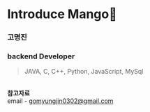 <!--### Hi there 👋


**DeveloperMango/DeveloperMango** is a ✨ _special_ ✨ repository because its `README.md` (this file) appears on your GitHub profile.

Here are some ideas to get you started:

- 🔭 I’m currently working on ...
- 🌱 I’m currently learning ...
- 👯 I’m looking to collaborate on ...
- 🤔 I’m looking for help with ...
- 💬 Ask me about ...
- 📫 How to reach me: ...
- 😄 Pronouns: ...
- ⚡ Fun fact: ...
-->

# Introduce Mango👋
### 고명진
### backend Developer 
> JAVA, C, C++, Python, JavaScript, MySql


<br>**참고자료**  
email - gomyungjin0302@gmail.com


